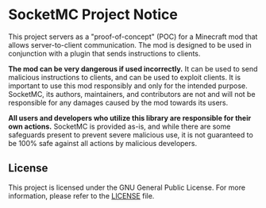 # SocketMC Project Notice

This project servers as a "proof-of-concept" (POC) for a Minecraft mod that allows server-to-client communication. The mod is designed to be used in conjunction 
with a plugin that sends instructions to clients.

**The mod can be very dangerous if used incorrectly.** It can be used to send malicious instructions to clients, and can be used to exploit clients. It is important
to use this mod responsibly and only for the intended purpose. SocketMC, its authors, maintainers, and contributors are not and will not be responsible for 
any damages caused by the mod towards its users.

**All users and developers who utilize this library are responsible for their own actions.** SocketMC is provided as-is, and while there are some safeguards present
to prevent severe malicious use, it is not guaranteed to be 100% safe against all actions by malicious developers.

## License

This project is licensed under the GNU General Public License. For more information, please refer to the [LICENSE](./LICENSE) file.
